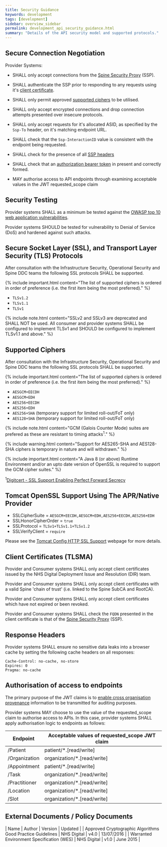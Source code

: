 ```yaml
---
title: Security Guidance
keywords: development
tags: [development]
sidebar: overview_sidebar
permalink: development_api_security_guidance.html
summary: "Details of the API security model and supported protocols."
---
```


## Secure Connection Negotiation ##

Provider Systems:

- SHALL only accept connections from the [Spine Security Proxy](integration_spine_security_proxy_implementation_guide.html) (SSP).

- SHALL authenticate the SSP prior to responding to any requests using it's [client certificate](development_api_security_guidance.html#client-certificates-tlsma).

- SHALL only permit approved [supported ciphers](development_api_security_guidance.html#supported-ciphers) to be utilised.

- SHALL only accept encrypted connections and drop connection attempts presented over insecure protocols.

- SHALL only accept requests for it's allocated ASID, as specified by the `Ssp-To` header,  on it's matching endpoint URL.

- SHALL check that the `Ssp-InteractionID` value is consistent with the endpoint being requested.

- SHALL check for the presence of all [SSP headers](integration_spine_security_proxy_implementation_guide.html#consumer)

- SHALL check that an [authorization bearer token](integration_cross_organisation_audit_and_provenance.html#json-web-tokens-jwt) in present and correctly formed.

- MAY authorise access to API endpoints through examining acceptable values in the JWT requested_scope claim

## Security Testing ##

Provider systems SHALL as a minimum be tested against the [OWASP top 10 web application vulnerabilities](https://www.owasp.org/index.php/Top_10_2013-Top_10).

Provider systems SHOULD be tested for vulnerability to Denial of Service (DoS) and hardened against such attacks.

## Secure Socket Layer (SSL), and Transport Layer Security (TLS) Protocols ##

After consultation with the Infrastructure Security, Operational Security and Spine DDC teams the following SSL protocols SHALL be supported.

{% include important.html content="The list of supported ciphers is ordered in order of preference (i.e. the first item being the most preferred)." %}

- `TLSv1.2`
- `TLSv1.1`
- `TLSv1`

{% include note.html content="SSLv2 and SSLv3 are deprecated and SHALL NOT be used. All consumer and provider systems SHALL be configured to implement TLSv1 and SHOULD be configured to implement TLSv1.1 and above." %}

## Supported Ciphers ##

After consultation with the Infrastructure Security, Operational Security and Spine DDC teams the following SSL protocols SHALL be supported.

{% include important.html content="The list of supported ciphers is ordered in order of preference (i.e. the first item being the most preferred)." %}

- `AESGCM+EECDH`
- `AESGCM+EDH`
- `AES256+EECDH`
- `AES256+EDH`
- `AES256+SHA` (temporary support for limited roll-out/FoT only)
- `AES128+SHA` (temporary support for limited roll-out/FoT only)

{% include note.html content="GCM (Galois Counter Mode) suites are prefered as these are resistant to timing attacks<sup>1</sup>." %}

{% include warning.html content="Support for AES265-SHA and AES128-SHA ciphers is temporary in nature and will withdrawn." %}

{% include important.html content="A Java 8 (or above) Runtime Environment and/or an upto date version of OpenSSL is required to support the GCM cipher suites." %}

<sup>1</sup>[Digitcert - SSL Support Enabling Perfect Forward Secrecy](https://www.digicert.com/ssl-support/ssl-enabling-perfect-forward-secrecy.htm)

## Tomcat OpenSSL Support Using The APR/Native Provider ##

- SSLCipherSuite = `AESGCM+EECDH,AESGCM+EDH,AES256+EECDH,AES256+EDH`
- SSLHonorCipherOrder = `true`
- SSLProtocol = `TLSv1+TLSv1.1+TLSv1.2`
- SSLVerifyClient = `require`

Please see the [Tomcat Config HTTP SSL Support](https://tomcat.apache.org/tomcat-8.0-doc/config/http.html#SSL_Support) webpage for more details.

## Client Certificates (TLSMA) ##

Provider and Consumer systems SHALL only accept client certificates issued by the NHS Digital Deployment Issue and Resolution (DIR) team.

Provider and Consumer systems SHALL only accept client certificates with a valid Spine 'chain of trust' (i.e. linked to the Spine SubCA and RootCA).

Provider and Consumer systems SHALL only accept client certificates which have not expired or been revoked.

Provider and Consumer systems SHALL check the `FQDN` presented in the client certificate is that of the [Spine Security Proxy](integration_spine_security_proxy_implementation_guide.html) (SSP).

## Response Headers ##

Provider systems SHALL ensure no sensitive data leaks into a browser cache by setting the following cache headers on all responses:

```http
Cache-Control: no-cache, no-store
Expires: 0
Pragma: no-cache
```


## Authorisation of access to endpoints ##

The primary purpose of the JWT claims is to [enable cross organisation provenance](integration_cross_organisation_audit_and_provenance.html#cross-organisation-audit--provenance-transport) information to be transmitted for auditing purposes.

Provider systems MAY choose to use the value of the requested_scope claim to authorise access to APIs. In this case, provider systems SHALL apply authorisation logic to endpoints as follows:

| Endpoint | Acceptable values of requested_scope JWT claim |
|-------- | -----------------------------------|
| /Patient | patient/*.[read/write] |
| /Organization | organization/*.[read/write] |
| /Appointment |patient/*.[read/write] |
| /Task | organization/*.[read/write] |
| /Practitioner | organization/*.[read/write] |
| /Location | organization/*.[read/write] |
| /Slot | organization/*.[read/write] |


## External Documents / Policy Documents ##

| Name | Author | Version | Updated |
| Approved Cryptographic Algorithms Good Practice Guidelines | NHS Digital | v4.0 | 13/07/2016 |
| Warranted Environment Specification (WES) | NHS Digital | v1.0 | June 2015 |
